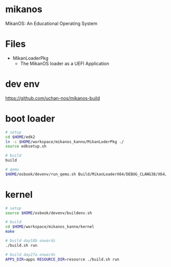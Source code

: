 # mikanos
MikanOS: An Educational Operating System

# Files

- MikanLoaderPkg
  - The MikanOS loader as a UEFI Application

# dev env
https://github.com/uchan-nos/mikanos-build

# boot loader 
```sh
# setup
cd $HOME/edk2
ln -s $HOME/workspace/mikanos_kanno/MikanLoderPkg ./
source edksetup.sh

# build
build

# qemu
$HOME/osbook/devenv/run_qemu.sh Build/MikanLoaderX64/DEBUG_CLANG38/X64/Loader.efi $HOME/workspace/mikanos_kanno/kernel/kernel.elf
```

# kernel
```sh
# setup
source $HOME/osbook/devenv/buildenv.sh

# build
cd $HOME/workspace/mikanos_kanno/kernel
make

# build day18b onwards
./build.sh run

# build day27a onwards
APPS_DIR=apps RESOURCE_DIR=resource ./build.sh run
```
